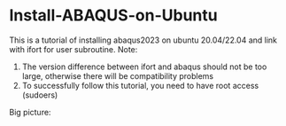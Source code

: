 # Install-ABAQUS-on-Ubuntu
This is a tutorial of installing abaqus2023 on ubuntu 20.04/22.04 and link with ifort for user subroutine.
Note: 
1. The version difference between ifort and abaqus should not be too large, otherwise there will be compatibility problems
2. To successfully follow this tutorial, you need to have root access (sudoers)

Big picture:
